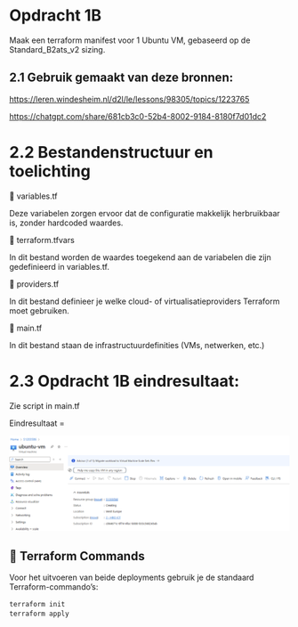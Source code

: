 # Opdracht 1B 
Maak een terraform manifest voor 1 Ubuntu VM, gebaseerd op de Standard_B2ats_v2 sizing.

## 2.1 Gebruik gemaakt van deze bronnen:

https://leren.windesheim.nl/d2l/le/lessons/98305/topics/1223765

https://chatgpt.com/share/681cb3c0-52b4-8002-9184-8180f7d01dc2


# 2.2 Bestandenstructuur en toelichting 

🔹 variables.tf

Deze variabelen zorgen ervoor dat de configuratie makkelijk herbruikbaar is, zonder hardcoded waardes.

🔹 terraform.tfvars

In dit bestand worden de waardes toegekend aan de variabelen die zijn gedefinieerd in variables.tf.

🔹 providers.tf

In dit bestand definieer je welke cloud- of virtualisatieproviders Terraform moet gebruiken.

🔹 main.tf

In dit bestand staan de infrastructuurdefinities (VMs, netwerken, etc.)

#   2.3  Opdracht 1B eindresultaat:
Zie script in main.tf

Eindresultaat = 

![alt text](image.png)

## 🧪 Terraform Commands

Voor het uitvoeren van beide deployments gebruik je de standaard Terraform-commando’s:

```bash
terraform init
terraform apply
